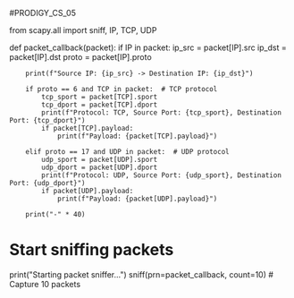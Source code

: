 #PRODIGY_CS_05


from scapy.all import sniff, IP, TCP, UDP

def packet_callback(packet):
    if IP in packet:
        ip_src = packet[IP].src
        ip_dst = packet[IP].dst
        proto = packet[IP].proto

        print(f"Source IP: {ip_src} -> Destination IP: {ip_dst}")

        if proto == 6 and TCP in packet:  # TCP protocol
            tcp_sport = packet[TCP].sport
            tcp_dport = packet[TCP].dport
            print(f"Protocol: TCP, Source Port: {tcp_sport}, Destination Port: {tcp_dport}")
            if packet[TCP].payload:
                print(f"Payload: {packet[TCP].payload}")

        elif proto == 17 and UDP in packet:  # UDP protocol
            udp_sport = packet[UDP].sport
            udp_dport = packet[UDP].dport
            print(f"Protocol: UDP, Source Port: {udp_sport}, Destination Port: {udp_dport}")
            if packet[UDP].payload:
                print(f"Payload: {packet[UDP].payload}")

        print("-" * 40)

# Start sniffing packets
print("Starting packet sniffer...")
sniff(prn=packet_callback, count=10)  # Capture 10 packets